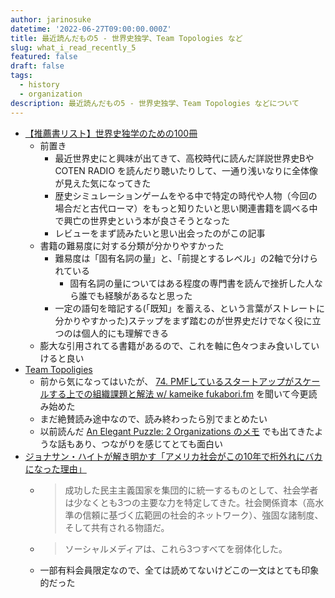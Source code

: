 ```yaml
---
author: jarinosuke
datetime: '2022-06-27T09:00:00.000Z'
title: 最近読んだもの5 - 世界史独学、Team Topologies など
slug: what_i_read_recently_5
featured: false
draft: false
tags:
  - history
  - organization
description: 最近読んだもの5 - 世界史独学、Team Topologies などについて
---
```


- [【推薦書リスト】世界史独学のための100冊](https://note.com/sekaishi/n/n765627ad11d9)
	- 前置き
		-  最近世界史にと興味が出てきて、高校時代に読んだ詳説世界史BやCOTEN RADIO を読んだり聴いたりして、一通り浅いなりに全体像が見えた気になってきた
		- 歴史シミュレーションゲームをやる中で特定の時代や人物（今回の場合だと古代ローマ）をもっと知りたいと思い関連書籍を調べる中で興亡の世界史という本が良さそうとなった
		- レビューをまず読みたいと思い出会ったのがこの記事
	- 書籍の難易度に対する分類が分かりやすかった
		- 難易度は「固有名詞の量」と、「前提とするレベル」の2軸で分けられている
			- 固有名詞の量についてはある程度の専門書を読んで挫折した人なら誰でも経験があるなと思った
		- 一定の語句を暗記する(「既知」を蓄える、という言葉がストレートに分かりやすかった)ステップをまず踏むのが世界史だけでなく役に立つのは個人的にも理解できる
	- 膨大な引用されてる書籍があるので、これを軸に色々つまみ食いしていけると良い
- [Team Topoligies](https://teamtopologies.com)
	- 前から気になってはいたが、 [74. PMFしているスタートアップがスケールする上での組織課題と解法 w/ kameike fukabori.fm](https://fukabori.fm/episode/74) を聞いて今更読み始めた
	- まだ絶賛読み途中なので、読み終わったら別でまとめたい
	- 以前読んだ [An Elegant Puzzle: 2 Organizations のメモ](an-elegant-puzzle_org) でも出てきたような話もあり、つながりを感じてとても面白い
- [ジョナサン・ハイトが解き明かす「アメリカ社会がこの10年で桁外れにバカになった理由」](https://courrier.jp/news/archives/290872/)
  - > 成功した民主主義国家を集団的に統一するものとして、社会学者は少なくとも3つの主要な力を特定してきた。社会関係資本（高水準の信頼に基づく広範囲の社会的ネットワーク）、強固な諸制度、そして共有される物語だ。
  - > ソーシャルメディアは、これら3つすべてを弱体化した。
  - 一部有料会員限定なので、全ては読めてないけどこの一文はとても印象的だった
